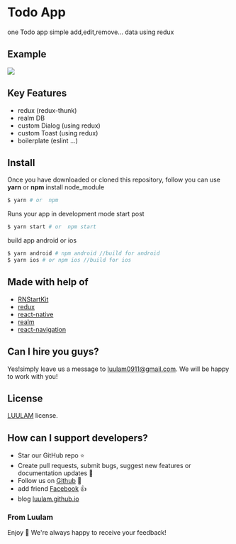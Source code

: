 # Todo App
one Todo app simple add,edit,remove...  data using redux 

## Example
![](./demo.gif)

## Key Features
 - redux (redux-thunk)
 - realm DB
 - custom Dialog (using redux)
 - custom Toast (using redux)
 - boilerplate (eslint ...)

## Install
Once you have downloaded or cloned this repository, follow
you can use **yarn** or **npm**
install node_module
```sh
$ yarn # or  npm
```
Runs your app in development mode start post
```sh
$ yarn start # or  npm start
```
build app android or ios
```sh
$ yarn android # npm android //build for android
$ yarn ios # or npm ios //build for ios
```

## Made with help of
- [RNStartKit](https://github.com/luulam/RNStartKit)
- [redux](https://redux.js.org/)
- [react-native](https://github.com/facebook/react-native)
- [realm](https://realm.io/news/introducing-realm-react-native/)
- [react-navigation](https://github.com/react-community/react-navigation)

## Can I hire you guys?
Yes!simply leave us a message to [luulam0911@gmail.com](mailto:luulam0911@gmail.com). We will be happy to work with you!

## License
[LUULAM](LICENSE.txt) license.

## How can I support developers?
- Star our GitHub repo :star:
- Create pull requests, submit bugs, suggest new features or documentation updates :wrench:
- Follow us on [Github](https://github.com/luulam) :feet:
- add friend [Facebook](https://www.facebook.com/luu.bang.77/) :thumbsup:
- blog [luulam.github.io](luulam.github.io)
### From Luulam

Enjoy :metal:
We're always happy to receive your feedback!